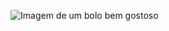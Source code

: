![Imagem de um bolo bem gostoso](https://s2.glbimg.com/821maFUXWPJvY8-24UmLH84-UM0=/0x0:617x441/984x0/smart/filters:strip_icc()/s.glbimg.com/po/rc/media/2016/02/18/12_23_46_308_Bolo_de_baunilha_recheado_e_coberto_com_ganache_fatia.jpg)
